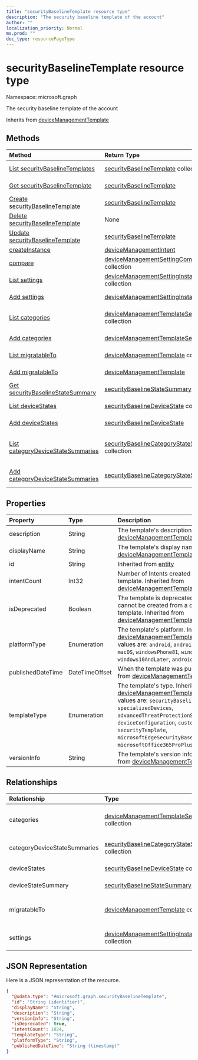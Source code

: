 ```yaml
---
title: "securityBaselineTemplate resource type"
description: "The security baseline template of the account"
author: ""
localization_priority: Normal
ms.prod: ""
doc_type: resourcePageType
---
```


# securityBaselineTemplate resource type


Namespace: microsoft.graph

The security baseline template of the account


Inherits from [deviceManagementTemplate](../resources/devicemanagementtemplate.md)

## Methods
|Method|Return Type|Description|
|:---|:---|:---|
|[List securityBaselineTemplates](../api/securitybaselinetemplate-list.md)|[securityBaselineTemplate](../resources/securitybaselinetemplate.md) collection|List properties and relationships of the [securityBaselineTemplate](../resources/securitybaselinetemplate.md) objects.|
|[Get securityBaselineTemplate](../api/securitybaselinetemplate-get.md)|[securityBaselineTemplate](../resources/securitybaselinetemplate.md)|Read properties and relationships of the [securityBaselineTemplate](../resources/securitybaselinetemplate.md) object.|
|[Create securityBaselineTemplate](../api/securitybaselinetemplate-create.md)|[securityBaselineTemplate](../resources/securitybaselinetemplate.md)|Create a new [securityBaselineTemplate](../resources/securitybaselinetemplate.md) object.|
|[Delete securityBaselineTemplate](../api/securitybaselinetemplate-delete.md)|None|Deletes a [securityBaselineTemplate](../resources/securitybaselinetemplate.md).|
|[Update securityBaselineTemplate](../api/securitybaselinetemplate-update.md)|[securityBaselineTemplate](../resources/securitybaselinetemplate.md)|Update the properties of a [securityBaselineTemplate](../resources/securitybaselinetemplate.md) object.|
|[createInstance](../api/securitybaselinetemplate-createinstance.md)|[deviceManagementIntent](../resources/devicemanagementintent.md)||
|[compare](../api/securitybaselinetemplate-compare.md)|[deviceManagementSettingComparison](../resources/devicemanagementsettingcomparison.md) collection||
|[List settings](../api/securitybaselinetemplate-list-settings.md)|[deviceManagementSettingInstance](../resources/devicemanagementsettinginstance.md) collection|Get the deviceManagementSettingInstances from the settings navigation property.|
|[Add settings](../api/securitybaselinetemplate-post-settings.md)|[deviceManagementSettingInstance](../resources/devicemanagementsettinginstance.md)|Add settings by posting to the settings collection.|
|[List categories](../api/securitybaselinetemplate-list-categories.md)|[deviceManagementTemplateSettingCategory](../resources/devicemanagementtemplatesettingcategory.md) collection|Get the deviceManagementTemplateSettingCategories from the categories navigation property.|
|[Add categories](../api/securitybaselinetemplate-post-categories.md)|[deviceManagementTemplateSettingCategory](../resources/devicemanagementtemplatesettingcategory.md)|Add categories by posting to the categories collection.|
|[List migratableTo](../api/securitybaselinetemplate-list-migratableto.md)|[deviceManagementTemplate](../resources/devicemanagementtemplate.md) collection|Get the deviceManagementTemplates from the migratableTo navigation property.|
|[Add migratableTo](../api/securitybaselinetemplate-post-migratableto.md)|[deviceManagementTemplate](../resources/devicemanagementtemplate.md)|Add migratableTo by posting to the migratableTo collection.|
|[Get securityBaselineStateSummary](../api/securitybaselinestatesummary-get.md)|[securityBaselineStateSummary](../resources/securitybaselinestatesummary.md)|Read properties and relationships of the [securityBaselineStateSummary](../resources/securitybaselinestatesummary.md) object.|
|[List deviceStates](../api/securitybaselinetemplate-list-devicestates.md)|[securityBaselineDeviceState](../resources/securitybaselinedevicestate.md) collection|Get the securityBaselineDeviceStates from the deviceStates navigation property.|
|[Add deviceStates](../api/securitybaselinetemplate-post-devicestates.md)|[securityBaselineDeviceState](../resources/securitybaselinedevicestate.md)|Add deviceStates by posting to the deviceStates collection.|
|[List categoryDeviceStateSummaries](../api/securitybaselinetemplate-list-categorydevicestatesummaries.md)|[securityBaselineCategoryStateSummary](../resources/securitybaselinecategorystatesummary.md) collection|Get the securityBaselineCategoryStateSummaries from the categoryDeviceStateSummaries navigation property.|
|[Add categoryDeviceStateSummaries](../api/securitybaselinetemplate-post-categorydevicestatesummaries.md)|[securityBaselineCategoryStateSummary](../resources/securitybaselinecategorystatesummary.md)|Add categoryDeviceStateSummaries by posting to the categoryDeviceStateSummaries collection.|

## Properties
|Property|Type|Description|
|:---|:---|:---|
|description|String|The template's description Inherited from [deviceManagementTemplate](../resources/devicemanagementtemplate.md)|
|displayName|String|The template's display name Inherited from [deviceManagementTemplate](../resources/devicemanagementtemplate.md)|
|id|String| Inherited from [entity](../resources/entity.md)|
|intentCount|Int32|Number of Intents created from this template. Inherited from [deviceManagementTemplate](../resources/devicemanagementtemplate.md)|
|isDeprecated|Boolean|The template is deprecated or not. Intents cannot be created from a deprecated template. Inherited from [deviceManagementTemplate](../resources/devicemanagementtemplate.md)|
|platformType|Enumeration|The template's platform. Inherited from [deviceManagementTemplate](../resources/devicemanagementtemplate.md). Possible values are: `android`, `androidForWork`, `iOS`, `macOS`, `windowsPhone81`, `windows81AndLater`, `windows10AndLater`, `androidWorkProfile`, `all`.|
|publishedDateTime|DateTimeOffset|When the template was published Inherited from [deviceManagementTemplate](../resources/devicemanagementtemplate.md)|
|templateType|Enumeration|The template's type. Inherited from [deviceManagementTemplate](../resources/devicemanagementtemplate.md). Possible values are: `securityBaseline`, `specializedDevices`, `advancedThreatProtectionSecurityBaseline`, `deviceConfiguration`, `custom`, `securityTemplate`, `microsoftEdgeSecurityBaseline`, `microsoftOffice365ProPlusSecurityBaseline`.|
|versionInfo|String|The template's version information Inherited from [deviceManagementTemplate](../resources/devicemanagementtemplate.md)|

## Relationships
|Relationship|Type|Description|
|:---|:---|:---|
|categories|[deviceManagementTemplateSettingCategory](../resources/devicemanagementtemplatesettingcategory.md) collection|Collection of setting categories within the template Inherited from [deviceManagementTemplate](../resources/devicemanagementtemplate.md)|
|categoryDeviceStateSummaries|[securityBaselineCategoryStateSummary](../resources/securitybaselinecategorystatesummary.md) collection|The security baseline per category device state summary|
|deviceStates|[securityBaselineDeviceState](../resources/securitybaselinedevicestate.md) collection|The security baseline device states|
|deviceStateSummary|[securityBaselineStateSummary](../resources/securitybaselinestatesummary.md)|The security baseline device state summary|
|migratableTo|[deviceManagementTemplate](../resources/devicemanagementtemplate.md) collection|Collection of templates this template can migrate to Inherited from [deviceManagementTemplate](../resources/devicemanagementtemplate.md)|
|settings|[deviceManagementSettingInstance](../resources/devicemanagementsettinginstance.md) collection|Collection of all settings this template has Inherited from [deviceManagementTemplate](../resources/devicemanagementtemplate.md)|

## JSON Representation
Here is a JSON representation of the resource.
<!-- {
  "blockType": "resource",
  "keyProperty": "id",
  "@odata.type": "microsoft.graph.securityBaselineTemplate",
  "baseType": "microsoft.graph.deviceManagementTemplate",
  "openType": false
}
-->
``` json
{
  "@odata.type": "#microsoft.graph.securityBaselineTemplate",
  "id": "String (identifier)",
  "displayName": "String",
  "description": "String",
  "versionInfo": "String",
  "isDeprecated": true,
  "intentCount": 1024,
  "templateType": "String",
  "platformType": "String",
  "publishedDateTime": "String (timestamp)"
}
```

